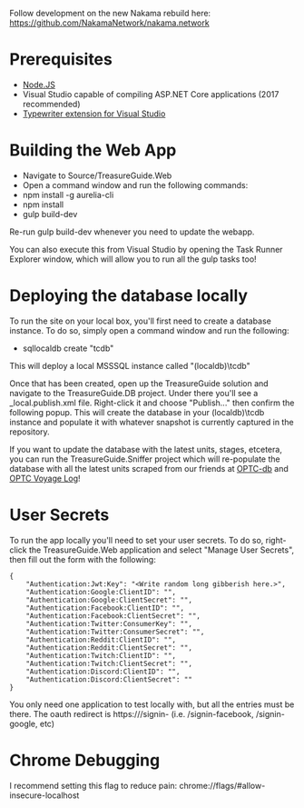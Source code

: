 Follow development on the new Nakama rebuild here: https://github.com/NakamaNetwork/nakama.network

# Prerequisites

* [Node.JS](https://nodejs.org/en/)
* Visual Studio capable of compiling ASP.NET Core applications (2017 recommended)
* [Typewriter extension for Visual Studio](https://github.com/frhagn/moTypewriter)

# Building the Web App

* Navigate to Source/TreasureGuide.Web
* Open a command window and run the following commands:
* npm install -g aurelia-cli
* npm install
* gulp build-dev

Re-run gulp build-dev whenever you need to update the webapp.

You can also execute this from Visual Studio by opening the Task Runner Explorer window, which will allow you to run all the gulp tasks too!

# Deploying the database locally

To run the site on your local box, you'll first need to create a database instance. To do so, simply open a command window and run the following:
 * sqllocaldb create "tcdb"
 
This will deploy a local MSSSQL instance called "(localdb)\tcdb"

Once that has been created, open up the TreasureGuide solution and navigate to the TreasureGuide.DB project.
Under there you'll see a _local.publish.xml file. Right-click it and choose "Publish..." then confirm the following popup.
This will create the database in your (localdb)\tcdb instance and populate it with whatever snapshot is currently captured in the repository.

If you want to update the database with the latest units, stages, etcetera, you can run the TreasureGuide.Sniffer project which will re-populate
the database with all the latest units scraped from our friends at [OPTC-db](https://optc-db.github.io/) and [OPTC Voyage Log](https://www.reddit.com/user/zl1814)!

# User Secrets

To run the app locally you'll need to set your user secrets. To do so, right-click the TreasureGuide.Web application and select "Manage User Secrets", then fill out the form with the following:

````
{
    "Authentication:Jwt:Key": "<Write random long gibberish here.>",
    "Authentication:Google:ClientID": "",
    "Authentication:Google:ClientSecret": "",
    "Authentication:Facebook:ClientID": "",
    "Authentication:Facebook:ClientSecret": "",
    "Authentication:Twitter:ConsumerKey": "",
    "Authentication:Twitter:ConsumerSecret": "",
    "Authentication:Reddit:ClientID": "",
    "Authentication:Reddit:ClientSecret": "",
    "Authentication:Twitch:ClientID": "",
    "Authentication:Twitch:ClientSecret": "",
    "Authentication:Discord:ClientID": "",
    "Authentication:Discord:ClientSecret": ""
}
````

You only need one application to test locally with, but all the entries must be there. The oauth redirect is https://<your app url>/signin-<client> (i.e. /signin-facebook, /signin-google, etc)

# Chrome Debugging

I recommend setting this flag to reduce pain: chrome://flags/#allow-insecure-localhost